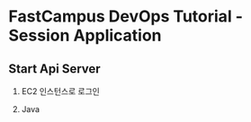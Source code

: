 # FastCampus DevOps Tutorial - Session Application

## Start Api Server

1. EC2 인스턴스로 로그인

2. Java  
